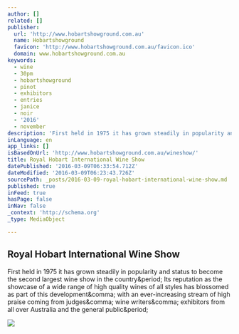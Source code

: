 ```yaml
---
author: []
related: []
publisher:
  url: 'http://www.hobartshowground.com.au'
  name: Hobartshowground
  favicon: 'http://www.hobartshowground.com.au/favicon.ico'
  domain: www.hobartshowground.com.au
keywords:
  - wine
  - 30pm
  - hobartshowground
  - pinot
  - exhibitors
  - entries
  - janice
  - noir
  - '2016'
  - november
description: 'First held in 1975 it has grown steadily in popularity and status to become the second largest wine show in the country. Its reputation as the showcase of a wide range of high quality wines of all styles has blossomed as part of this development, with an ever-increasing stream of high praise coming from judges, wine writers, exhibitors from all over Australia and the general public.'
inLanguage: en
app_links: []
isBasedOnUrl: 'http://www.hobartshowground.com.au/wineshow/'
title: Royal Hobart International Wine Show
datePublished: '2016-03-09T06:33:54.712Z'
dateModified: '2016-03-09T06:23:43.726Z'
sourcePath: _posts/2016-03-09-royal-hobart-international-wine-show.md
published: true
inFeed: true
hasPage: false
inNav: false
_context: 'http://schema.org'
_type: MediaObject

---
```

<article style=""><h1>Royal Hobart International Wine Show</h1><p>First held in 1975 it has grown steadily in popularity and status to become the second largest wine show in the country&amp;period; Its reputation as the showcase of a wide range of high quality wines of all styles has blossomed as part of this development&amp;comma; with an ever-increasing stream of high praise coming from judges&amp;comma; wine writers&amp;comma; exhibitors from all over Australia and the general public&amp;period;</p><img src="http://www.hobartshowground.com.au/wineshow/images/sponsors/logo-ethiad.png" /></article>